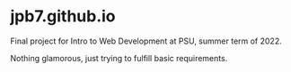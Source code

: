 # jpb7.github.io

Final project for Intro to Web Development at PSU, summer term of 2022.

Nothing glamorous, just trying to fulfill basic requirements.
